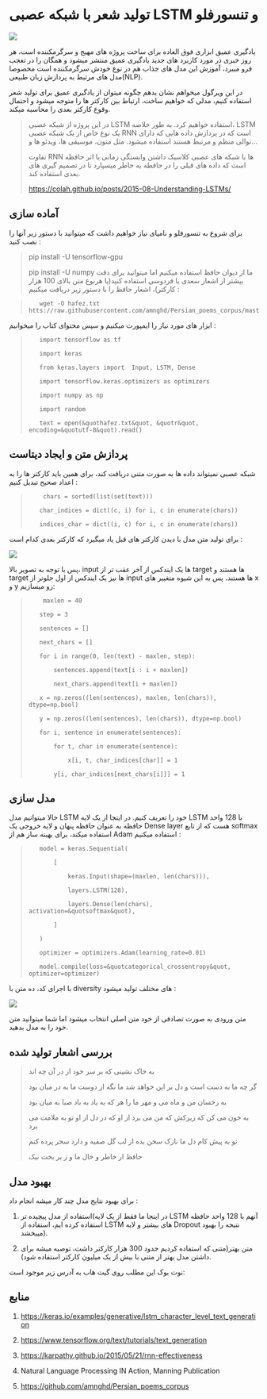 # تولید شعر با شبکه عصبی LSTM و تنسورفلو

<!-- image with no alttext -->
![](https://files.virgool.io/upload/users/1223901/posts/rynq4emx1qcx/5bqtxkgjyhop.jpeg)

یادگیری عمیق ابزاری فوق العاده برای ساخت پروژه های مهیج و سرگرمکننده است، هر روز خبری در مورد کاربرد های جدید یادگیری عمیق منتشر میشود و همگان را در تعجب فرو میبرد، آموزش این مدل های جذاب هم در نوع خودش سرگرمکننده است مخصوصا مدل های مرتبط به پردازش زبان طبیعی(NLP).

در این ویرگول میخواهم نشان بدهم چگونه میتوان از یادگیری عمیق برای تولید شعر استفاده کنیم، مدلی که خواهیم ساخت، ارتباط بین کارکتر ها را متوجه میشود و احتمال وقوع کارکتر بعدی را محاسبه میکند.

> در این پروژه از شبکه عصبی LSTM استفاده خواهیم کرد. به طور خلاصه، LSTM یک نوع خاص از یک شبکه عصبی RNN است که در پردازش داده هایی که دارای توالی منظم و مرتبط هستند استفاده میشود. مثل متون، موسیقی ها، ویدئو ها و...
>
> تفاوت RNN ها با شبکه های عصبی کلاسیک داشتن وابستگی زمانی یا اثر حافظه است که داده های قبلی را در حافظه به خاطر میسپارد تا در تصمیم گیری های بعدی استفاده کند.
>
> <!-- link with name -->
> https://colah.github.io/posts/2015-08-Understanding-LSTMs/
## آماده سازی

برای شروع به تنسورفلو و نامپای نیاز خواهیم داشت که میتوانید با دستور زیر آنها را نصب کنید :

> pip install -U tensorflow-gpu
>
>pip install -U numpy
ما از دیوان حافظ استفاده میکنیم اما میتوانید برای دقت بیشتر از اشعار سعدی یا فردوسی استفاده کنید(یا هرنوع متن بالای 100 هزار کارکتر)، اشعار حافظ را با دستور زیر دریافت میکنیم :

>        wget -O hafez.txt htts://raw.githubusercontent.com/amnghd/Persian_poems_corpus/master/normalized/hafez_norm.txt
ابزار های مورد نیاز را ایمپورت میکنیم و سپس محتوای کتاب را میخوانیم :

>        import tensorflow as tf
>
>        import keras
>
>        from keras.layers import  Input, LSTM, Dense
>
>        import tensorflow.keras.optimizers as optimizers
>
>        import numpy as np
>
>        import random
>
>        text = open(&quothafez.txt&quot, &quotr&quot, encoding=&quotutf-8&quot).read()
## پردازش متن و ایجاد دیتاست

شبکه عصبی نمیتواند داده ها به صورت متنی دریافت کند، برای همین باید کارکتر ها را به اعداد صحیح تبدیل کنیم :

>         chars = sorted(list(set(text)))
>
>        char_indices = dict((c, i) for i, c in enumerate(chars))
>
>        indices_char = dict((i, c) for i, c in enumerate(chars))
برای تولید متن مدل با دیدن کارکتر های قبل یاد میگیرد که کارکتر بعدی کدام است :

<!-- image with no alttext -->
![](https://files.virgool.io/upload/users/1223901/posts/rynq4emx1qcx/5378m1t6nquv.jpeg)

پس با توجه به تصویر بالا، input ها یک ایندکس از آخر عقب تر از target ها هستند و target ها نیز یک ایندکس از اول جلوتر از input ها هستند، پس به این شیوه متغییر های x و y رو میسازیم:

>         maxlen = 40
>
>        step = 3
>
>        sentences = []
>
>        next_chars = []
>
>        for i in range(0, len(text) - maxlen, step):
>
>            sentences.append(text[i : i + maxlen])
>  
>            next_chars.append(text[i + maxlen])
>
>        x = np.zeros((len(sentences), maxlen, len(chars)), dtype=np.bool)
>
>        y = np.zeros((len(sentences), len(chars)), dtype=np.bool)
>
>        for i, sentence in enumerate(sentences):
>
>            for t, char in enumerate(sentence):
>    
>                x[i, t, char_indices[char]] = 1
>        
>            y[i, char_indices[next_chars[i]]] = 1
## مدل سازی

حالا میتوانیم مدل LSTM خود را تعریف کنیم. در اینجا از یک لایه LSTM با 128 واحد حافظه به عنوان حافظه پنهان و لایه خروجی یک Dense layer هست که از تابع softmax استفاده میکند، برای بهینه ساز هم از Adam استفاده میکنیم :

>        model = keras.Sequential(
>
>            [
>
>                keras.Input(shape=(maxlen, len(chars))),
>
>                layers.LSTM(128),
>
>                layers.Dense(len(chars), activation=&quotsoftmax&quot),
>
>            ]
>
>        )
>
>        optimizer = optimizers.Adam(learning_rate=0.01)
>
>        model.compile(loss=&quotcategorical_crossentropy&quot, optimizer=optimizer)
با اجرای کد، ده متن با diversity های مختلف تولید میشود :

<!-- image with no alttext -->
![](https://files.virgool.io/upload/users/1223901/posts/rynq4emx1qcx/plrkjthnkq7a.png)

متن ورودی به صورت تصادفی از خود متن اصلی انتخاب میشود اما شما میتوانید متن خود را به مدل بدهید.

## بررسی اشعار تولید شده

>به خاک نشینی که بر سر خود از در آن چه اند
>
>گر چه ما به دست است و دل بر این خواهد شد
>ما نگه از دوست ما به در میان بود
>
>به رخسان من و ماه می و مهر ما را
>هر که به یاد به باد صبا به میان بود
>
>به خون می کن که زیرکش که من می برد از او
>که در دل از او تو به ملامت می برد
>
>تو به پیش کام دل ما نازک سخن بده
>از لب گل صفیه و دارد سحر پرده کنم
>
>حافظ ار خاطر و خال ما و ز بر بخت نیک
## بهبود مدل

برای بهبود نتایج مدل چند کار میشه انجام داد :

1. استفاده از مدل پیچیده تر(در اینجا ما فقط از یک لایه LSTM آنهم با 128 واحد حافظه استفاده کرده ایم، استفاده از LSTM های بیشتر و لایه Dropout نتیجه را بهبود میبخشد).

2. متن بهتر(متنی که استفاده کردیم حدود 300 هزار کارکتر داشت، توصیه میشه برای داشتن مدل بهتر از متنی با بیش از یک میلیون کارکتر استفاده شود).

نوت بوک این مطلب روی گیت هاب به آدرس زیر موجود است:

## منابع

1. https://keras.io/examples/generative/lstm_character_level_text_generation

2. https://www.tensorflow.org/text/tutorials/text_generation

3. https://karpathy.github.io/2015/05/21/rnn-effectiveness

4. Natural Language Processing IN Action, Manning Publication

5. https://github.com/amnghd/Persian_poems_corpus

